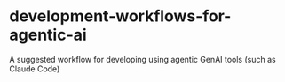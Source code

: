 # development-workflows-for-agentic-ai
A suggested workflow for developing using agentic GenAI tools (such as Claude Code)
